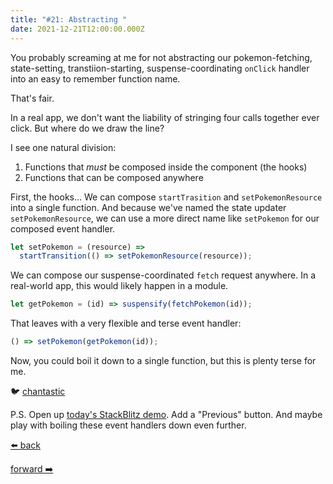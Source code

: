 ```yaml
---
title: "#21: Abstracting "
date: 2021-12-21T12:00:00.000Z
---
```


You probably screaming at me for not abstracting our pokemon-fetching, state-setting, transtiion-starting, suspense-coordinating `onClick` handler into an easy to remember function name.

That's fair.

In a real app, we don't want the liability of stringing four calls together ever click.
But where do we draw the line?

I see one natural division:

1. Functions that _must_ be composed inside the component (the hooks)
1. Functions that can be composed anywhere

First, the hooks…
We can compose `startTrasition` and `setPokemonResource` into a single function. And because we've named the state updater `setPokemonResource`, we can use a more direct name like `setPokemon` for our composed event handler.

```js
let setPokemon = (resource) =>
  startTransition(() => setPokemonResource(resource));
```

We can compose our suspense-coordinated `fetch` request anywhere.
In a real-world app, this would likely happen in a module.

```js
let getPokemon = (id) => suspensify(fetchPokemon(id));
```

That leaves with a very flexible and terse event handler:

```js
() => setPokemon(getPokemon(id));
```

Now, you could boil it down to a single function, but this is plenty terse for me.

🐦 [chantastic](https://chan.dev/twitter)

P.S.
Open up [today's StackBlitz demo](https://stackblitz.com/edit/react-zfkvhc?file=src/App.js).
Add a "Previous" button. And maybe play with boiling these event handlers down even further.

<div class="flex">

[⬅️ back](/lessons/reactholiday/2021/20)

<div class="mx-auto"></div>

[forward ➡️](/lessons/reactholiday/2021/22)

</div>

